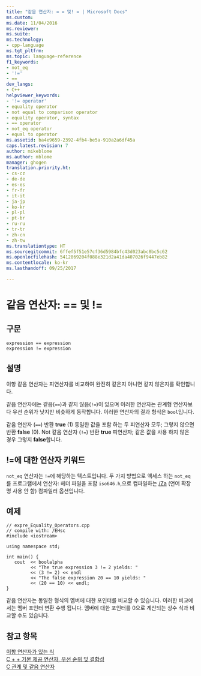 ```yaml
---
title: "같음 연산자: = = 및! = | Microsoft Docs"
ms.custom: 
ms.date: 11/04/2016
ms.reviewer: 
ms.suite: 
ms.technology:
- cpp-language
ms.tgt_pltfrm: 
ms.topic: language-reference
f1_keywords:
- not_eq
- '!='
- ==
dev_langs:
- C++
helpviewer_keywords:
- '!= operator'
- equality operator
- not equal to comparison operator
- equality operator, syntax
- == operator
- not_eq operator
- equal to operator
ms.assetid: ba4e9659-2392-4fb4-be5a-910a2a6df45a
caps.latest.revision: 7
author: mikeblome
ms.author: mblome
manager: ghogen
translation.priority.ht:
- cs-cz
- de-de
- es-es
- fr-fr
- it-it
- ja-jp
- ko-kr
- pl-pl
- pt-br
- ru-ru
- tr-tr
- zh-cn
- zh-tw
ms.translationtype: HT
ms.sourcegitcommit: 6ffef5f51e57cf36d5984bfc43d023abc8bc5c62
ms.openlocfilehash: 5412869204f088e321d2a41da407026f9447eb82
ms.contentlocale: ko-kr
ms.lasthandoff: 09/25/2017

---
```

# <a name="equality-operators--and-"></a>같음 연산자: == 및 !=
## <a name="syntax"></a>구문  
  
```  
expression == expression  
expression != expression  
```  
  
## <a name="remarks"></a>설명  
 이항 같음 연산자는 피연산자를 비교하여 완전히 같은지 아니면 같지 않은지를 확인합니다.  
  
 같음 연산자에는 같음(`==`)과 같지 않음(`!=`)이 있으며 이러한 연산자는 관계형 연산자보다 우선 순위가 낮지만 비슷하게 동작합니다. 이러한 연산자의 결과 형식은 `bool`입니다.  
  
 같음 연산자 (`==`) 반환 **true** (1) 동일한 값을 포함 하는 두 피연산자 모두; 그렇지 않으면 반환 **false** (0). Not 같음 연산자 (`!=`) 반환 **true** 피연산자; 같은 값을 사용 하지 않은 경우 그렇지 **false**합니다.  
  
## <a name="operator-keyword-for-"></a>!=에 대한 연산자 키워드  
 `not_eq` 연산자는 `!=`에 해당하는 텍스트입니다. 두 가지 방법으로 액세스 하는 `not_eq` 를 프로그램에서 연산자: 헤더 파일을 포함 `iso646.h`,으로 컴파일하는 [/Za](../build/reference/za-ze-disable-language-extensions.md) (언어 확장명 사용 안 함) 컴파일러 옵션입니다.  
  
## <a name="example"></a>예제  
  
```  
// expre_Equality_Operators.cpp  
// compile with: /EHsc  
#include <iostream>  
  
using namespace std;  
  
int main() {  
   cout  << boolalpha  
         << "The true expression 3 != 2 yields: "  
         << (3 != 2) << endl  
         << "The false expression 20 == 10 yields: "  
         << (20 == 10) << endl;  
}  
```  
  
 같음 연산자는 동일한 형식의 멤버에 대한 포인터를 비교할 수 있습니다. 이러한 비교에서는 멤버 포인터 변환 수행 됩니다. 멤버에 대한 포인터를 0으로 계산되는 상수 식과 비교할 수도 있습니다.  
  
## <a name="see-also"></a>참고 항목  
 [이항 연산자가 있는 식](../cpp/expressions-with-binary-operators.md)   
 [C + + 기본 제공 연산자, 우선 순위 및 결합성](../cpp/cpp-built-in-operators-precedence-and-associativity.md)   
 [C 관계 및 같음 연산자](../c-language/c-relational-and-equality-operators.md)
